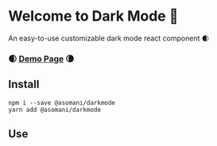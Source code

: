 # Welcome to Dark Mode 💫

An easy-to-use customizable dark mode react component 🌒

### 🌒 [Demo Page](arushisomani.me/swallowtail) 🌘


## Install
```
npm i --save @asomani/darkmode
yarn add @asomani/darkmode
```

## Use

```

```
